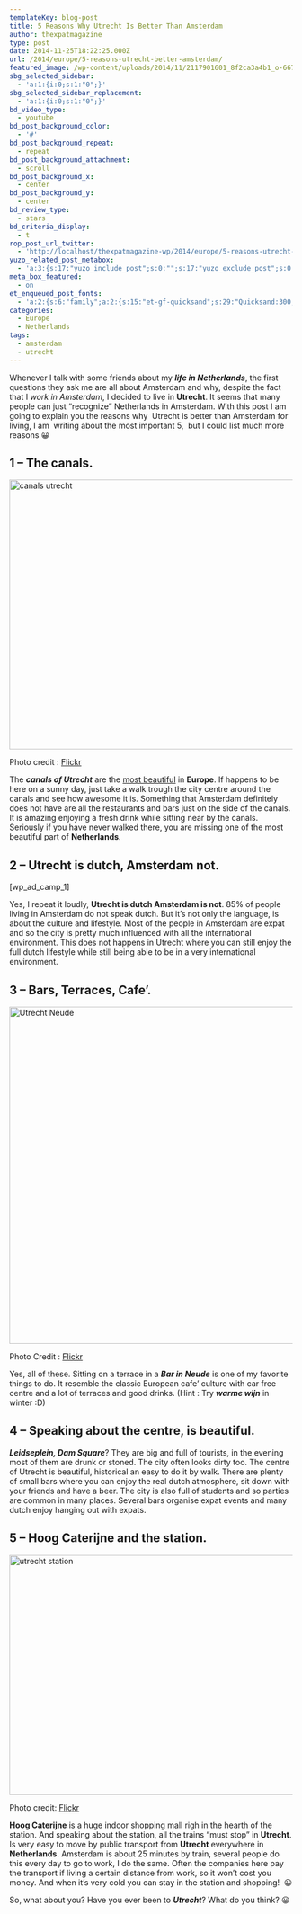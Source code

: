 ```yaml
---
templateKey: blog-post
title: 5 Reasons Why Utrecht Is Better Than Amsterdam
author: thexpatmagazine
type: post
date: 2014-11-25T18:22:25.000Z
url: /2014/europe/5-reasons-utrecht-better-amsterdam/
featured_image: /wp-content/uploads/2014/11/2117901601_8f2ca3a4b1_o-667x500.jpg
sbg_selected_sidebar:
  - 'a:1:{i:0;s:1:"0";}'
sbg_selected_sidebar_replacement:
  - 'a:1:{i:0;s:1:"0";}'
bd_video_type:
  - youtube
bd_post_background_color:
  - '#'
bd_post_background_repeat:
  - repeat
bd_post_background_attachment:
  - scroll
bd_post_background_x:
  - center
bd_post_background_y:
  - center
bd_review_type:
  - stars
bd_criteria_display:
  - t
rop_post_url_twitter:
  - 'http://localhost/thexpatmagazine-wp/2014/europe/5-reasons-utrecht-better-amsterdam/?utm_source=ReviveOldPost&utm_medium=social&utm_campaign=ReviveOldPost'
yuzo_related_post_metabox:
  - 'a:3:{s:17:"yuzo_include_post";s:0:"";s:17:"yuzo_exclude_post";s:0:"";s:21:"yuzo_disabled_related";N;}'
meta_box_featured:
  - on
et_enqueued_post_fonts:
  - 'a:2:{s:6:"family";a:2:{s:15:"et-gf-quicksand";s:29:"Quicksand:300,regular,500,700";s:10:"et-gf-lato";s:75:"Lato:100,100italic,300,300italic,regular,italic,700,700italic,900,900italic";}s:6:"subset";a:2:{i:0;s:5:"latin";i:1;s:9:"latin-ext";}}'
categories:
  - Europe
  - Netherlands
tags:
  - amsterdam
  - utrecht
---
```


Whenever I talk with some friends about my _**life in Netherlands**_, the first questions they ask me are all about Amsterdam and why, despite the fact that I _work in Amsterdam_, I decided to live in **Utrecht**. It seems that many people can just &#8220;recognize&#8221; Netherlands in Amsterdam. With this post I am going to explain you the reasons why  Utrecht is better than Amsterdam for living, I am  writing about the most important 5,  but I could list much more reasons 😀<!--more-->

## 1 &#8211; The canals.

[<img class="alignnone size-full wp-image-331" src="http://localhost/thexpatmagazine-wp/wp-content/uploads/2014/11/7804170274_315f39592a_z.jpg" alt="canals utrecht" width="640" height="480" srcset="http://localhost/thexpatmagazine-wp/wp-content/uploads/2014/11/7804170274_315f39592a_z.jpg 640w, http://localhost/thexpatmagazine-wp/wp-content/uploads/2014/11/7804170274_315f39592a_z-300x225.jpg 300w" sizes="(max-width: 640px) 100vw, 640px" />][1]

Photo credit : <a href="https://www.flickr.com/photos/cveira/7804170274/in/photolist-cTCpVU-efHaMP-9x86Hj-poqs1b-4ZUCmn-7yxu-htwFHx-bFfztL-7yAL-cstsJN-git3gd-f4vfma-ghShmC-bDGN9S-9x5d9V-aF7fB2-e76ULk-9DwG65-7WQUnm-7mQy9K-aPrzPV-cUtHR1-cUM4hs-efFcAo-8t8jrK-eqdEPB-HV4YD-58pCzX-9QaBBM-o8pBaZ-9EWTAu-hMLZQ9-heaivb-oc8SHc-cnk7Yo-nMUGHP-oNFEQT-efvEKG-4t1QAt-5vRoAR-5vRorx-S5GR-3RZeq-V87c-6aWGhB-S5GT-2oeC8-S5GS-S5wK-5jFcAR" target="_blank">Flickr</a>

The _**canals of Utrecht**_ are the <a href="http://oranjeflamingo.wordpress.com/2014/04/11/europes-most-beautiful-canals-are-in-utrecht/" target="_blank">most beautiful</a> in **Europe**. If happens to be here on a sunny day, just take a walk trough the city centre around the canals and see how awesome it is. Something that Amsterdam definitely does not have are all the restaurants and bars just on the side of the canals. It is amazing enjoying a fresh drink while sitting near by the canals. Seriously if you have never walked there, you are missing one of the most beautiful part of **Netherlands**.

## 2 &#8211; Utrecht is dutch, Amsterdam not.

[wp\_ad\_camp_1]

Yes, I repeat it loudly, **Utrecht is dutch Amsterdam is not**. 85% of people living in Amsterdam do not speak dutch. But it&#8217;s not only the language, is about the culture and lifestyle. Most of the people in Amsterdam are expat and so the city is pretty much influenced with all the international environment. This does not happens in Utrecht where you can still enjoy the full dutch lifestyle while still being able to be in a very international environment.

## 3 &#8211; Bars, Terraces, Cafe&#8217;.

[<img class="alignnone size-full wp-image-333" src="http://localhost/thexpatmagazine-wp/wp-content/uploads/2014/11/2117901601_8f2ca3a4b1_o.jpg" alt="Utrecht Neude" width="800" height="600" srcset="http://localhost/thexpatmagazine-wp/wp-content/uploads/2014/11/2117901601_8f2ca3a4b1_o.jpg 800w, http://localhost/thexpatmagazine-wp/wp-content/uploads/2014/11/2117901601_8f2ca3a4b1_o-300x225.jpg 300w, http://localhost/thexpatmagazine-wp/wp-content/uploads/2014/11/2117901601_8f2ca3a4b1_o-768x576.jpg 768w, http://localhost/thexpatmagazine-wp/wp-content/uploads/2014/11/2117901601_8f2ca3a4b1_o-667x500.jpg 667w" sizes="(max-width: 800px) 100vw, 800px" />][2]

Photo Credit : <a href="https://www.flickr.com/photos/anneliez/2117901601/in/photolist-7PH5m-7QjfD-4TrkEE-dNfiff-dNfoMQ-7XnqUF-c2hxVW-4hSkNL-71Ay1w-4AF9oC-9QSaMd-4e9NmR-3hNzd-j9J8Cq-3hNzm-3hNzv-h7fg88-5HosC-81iJdr-79hfbF-6VUoan-itcyeK-77vDoY-avap9P-gttbVr-ayofo1-81mPkS-81ivYK-4rxkxz-3hNz8-6Ytf-FHtx8-6J4wBS-2AK2mY-ayFvRd-3etmQ5-6Yv4-8Vm4Qj-6YtX-6YsM-77rHpF-6Ys2-EWAe4-6Yum-FHrLW-8Vm4Md-8Vi11a-8VhZAc-8Vm5aA-8Vm4US" target="_blank">Flickr</a>

Yes, all of these. Sitting on a terrace in a _**Bar in Neude**_ is one of my favorite things to do. It resemble the classic European cafe&#8217; culture with car free centre and a lot of terraces and good drinks. (Hint : Try **_warme wijn_** in winter :D)

## 4 &#8211; Speaking about the centre, is beautiful.

_**Leidseplein, Dam Square**_? They are big and full of tourists, in the evening most of them are drunk or stoned. The city often looks dirty too. The centre of Utrecht is beautiful, historical an easy to do it by walk. There are plenty of small bars where you can enjoy the real dutch atmosphere, sit down with your friends and have a beer. The city is also full of students and so parties are common in many places. Several bars organise expat events and many dutch enjoy hanging out with expats.

## 5 &#8211; Hoog Caterijne and the station.

[<img class="alignnone size-full wp-image-334" src="http://localhost/thexpatmagazine-wp/wp-content/uploads/2014/11/10350172764_79cbe1c3ae_z.jpg" alt="utrecht station" width="640" height="427" srcset="http://localhost/thexpatmagazine-wp/wp-content/uploads/2014/11/10350172764_79cbe1c3ae_z.jpg 640w, http://localhost/thexpatmagazine-wp/wp-content/uploads/2014/11/10350172764_79cbe1c3ae_z-300x200.jpg 300w" sizes="(max-width: 640px) 100vw, 640px" />][3]

Photo credit: <a href="https://www.flickr.com/photos/16782093@N03/10350172764/in/photolist-2eMkfi-adTgSX-fKd4Np-fnsoHQ-fnspqb-i8fDwc-pCfGip-fndcFz-iukeWS-4MYA8z-asKa48-fjgZTA-pCfFCB-otoAB5-6d78zU-qire-gLBkLy-oxAR4a-oQ4Q2y-f6siu7-gLD43E-gLCVDb-fKd4Qz-f6shwh-eVYtmu-2iiS5h-fJkCNE-dRYpoG-eVM3LP-dRSNrR-dRSQhD-dRYrgf-gAq6dP-aL2ZLH-bkrMX6-aCY8iY-oQ535m-oN4ZxJ-5U87qc-oQ5o1U-fUHccX-4rgTP2-7GyrQm-bBni6u-f1JzVB-tw4Yi-dcP7Ao-5Rancv-ot8SwR-euSu8X" target="_blank">Flickr</a>

**Hoog Caterijne** is a huge indoor shopping mall righ in the hearth of the station. And speaking about the station, all the trains &#8220;must stop&#8221; in **Utrecht**. Is very easy to move by public transport from **Utrecht** everywhere in **Netherlands**. Amsterdam is about 25 minutes by train, several people do this every day to go to work, I do the same. Often the companies here pay the transport if living a certain distance from work, so it won&#8217;t cost you money. And when it&#8217;s very cold you can stay in the station and shopping!  😀

So, what about you? Have you ever been to _**Utrecht**_? What do you think? 😀

&nbsp;

[1]: http://localhost/thexpatmagazine-wp/wp-content/uploads/2014/11/7804170274_315f39592a_z.jpg
[2]: http://localhost/thexpatmagazine-wp/wp-content/uploads/2014/11/2117901601_8f2ca3a4b1_o.jpg
[3]: http://localhost/thexpatmagazine-wp/wp-content/uploads/2014/11/10350172764_79cbe1c3ae_z.jpg
